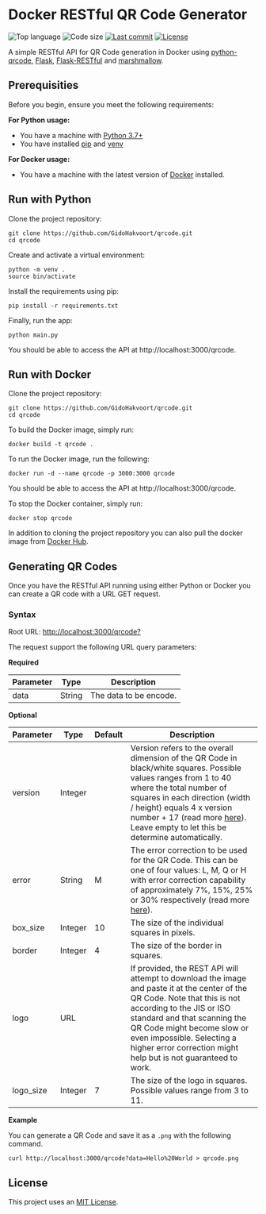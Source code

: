 # Docker RESTful QR Code Generator

<!-- Shields -->
![Top language](https://img.shields.io/github/languages/top/GidoHakvoort/qrcode?style=for-the-badge)
![Code size](https://img.shields.io/github/languages/code-size/GidoHakvoort/qrcode?style=for-the-badge)
[![Last commit](https://img.shields.io/github/last-commit/GidoHakvoort/qrcode?style=for-the-badge)](https://github.com/GidoHakvoort/qrcode/commits/master)
[![License](https://img.shields.io/github/license/GidoHakvoort/qrcode?style=for-the-badge)](https://github.com/GidoHakvoort/qrcode/blob/master/LICENSE)

<!-- Project description -->
A simple RESTful API for QR Code generation in Docker using [python-qrcode](https://github.com/lincolnloop/python-qrcode), [Flask](https://flask.palletsprojects.com/en/1.1.x/), [Flask-RESTful](https://github.com/flask-restful/flask-restful/) and [marshmallow](https://github.com/marshmallow-code/marshmallow).

## Prerequisities
Before you begin, ensure you meet the following requirements:

**For Python usage:**
- You have a machine with [Python 3.7+](https://www.python.org/)
- You have installed [pip](https://pip.pypa.io/en/stable/installing/) and [venv](https://docs.python.org/3/tutorial/venv.html)

**For Docker usage:**
- You have a machine with the latest version of [Docker](https://www.docker.com/) installed.

## Run with Python

Clone the project repository:
```
git clone https://github.com/GidoHakvoort/qrcode.git
cd qrcode
```

Create and activate a virtual environment:

```
python -m venv .
source bin/activate
```

Install the requirements using pip:
```
pip install -r requirements.txt
```

Finally, run the app:
```
python main.py
```
You should be able to access the API at http://localhost:3000/qrcode.

## Run with Docker

Clone the project repository:
```
git clone https://github.com/GidoHakvoort/qrcode.git
cd qrcode
```

To build the Docker image, simply run:
```
docker build -t qrcode .
```

To run the Docker image, run the following:
```
docker run -d --name qrcode -p 3000:3000 qrcode
```

You should be able to access the API at http://localhost:3000/qrcode.

To stop the Docker container, simply run:

```
docker stop qrcode
```

In addition to cloning the project repository you can also pull the docker image from [Docker Hub](https://hub.docker.com/r/ghakvoort/qrcode-generator).

## Generating QR Codes

Once you have the RESTful API running using either Python or Docker you can create a QR code with a URL GET request.

### Syntax

Root URL: [http://localhost:3000/qrcode?](http://localhost:3000/qrcode?)

The request support the following URL query parameters:

**Required**

| Parameter | Type |  Description |
| --------- | ---- |  ----------- |
| data | String | The data to be encode. |

**Optional**

| Parameter | Type | Default | Description |
| --------- | ---- | ------- | ----------- |
| version | Integer |  | Version refers to the overall dimension of the QR Code in black/white squares. Possible values ranges from 1 to 40 where the total number of squares in each direction (width / height) equals 4 x version number + 17 (read more [here](https://www.qrcode.com/en/about/version.html)). Leave empty to let this be determine automatically.|
| error | String | M | The error correction to be used for the QR Code. This can be one of four values: L, M, Q or H with error correction capability of approximately 7%, 15%, 25% or 30% respectively (read more [here](https://www.qrcode.com/en/about/error_correction.html)). |
| box_size | Integer | 10 | The size of the individual squares in pixels. |
| border | Integer | 4 | The size of the border in squares. |
| logo | URL |  | If provided, the REST API will attempt to download the image and paste it at the center of the QR Code. Note that this is not according to the JIS or ISO standard and that scanning the QR Code might become slow or even impossible. Selecting a higher error correction might help but is not guaranteed to work. |
| logo_size | Integer | 7 | The size of the logo in squares. Possible values range from 3 to 11.|

**Example**

You can generate a QR Code and save it as a `.png` with the following command. 

```
curl http://localhost:3000/qrcode?data=Hello%20World > qrcode.png
```

## License
This project uses an [MIT License](https://github.com/GidoHakvoort/qrcode/blob/master/LICENSE).